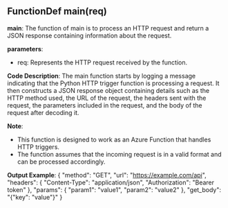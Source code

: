 ## FunctionDef main(req)
**main**: The function of main is to process an HTTP request and return a JSON response containing information about the request.

**parameters**:
- req: Represents the HTTP request received by the function.

**Code Description**:
The main function starts by logging a message indicating that the Python HTTP trigger function is processing a request. It then constructs a JSON response object containing details such as the HTTP method used, the URL of the request, the headers sent with the request, the parameters included in the request, and the body of the request after decoding it.

**Note**:
- This function is designed to work as an Azure Function that handles HTTP triggers.
- The function assumes that the incoming request is in a valid format and can be processed accordingly.

**Output Example**:
{
    "method": "GET",
    "url": "https://example.com/api",
    "headers": {
        "Content-Type": "application/json",
        "Authorization": "Bearer token"
    },
    "params": {
        "param1": "value1",
        "param2": "value2"
    },
    "get_body": "{\"key\": \"value\"}"
}
